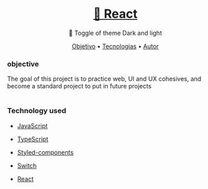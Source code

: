 

<h1 align="center"><a href="https://nodejs.org/en/docs/">🔗 React</a></h1><p align="center">🚀 Toggle of theme Dark and light</p>



<p align="center"><a href="#objetivo">Objetivo</a> •
 <a href="#tecnologias">Tecnologias</a> • 
 <a href="https://github.com/animavita/animavita](https://github.com/deviego/deviego)">Autor</a>

<h3 id="objetivo">objective</h3>
<p> The goal of this project is to practice web, UI and UX cohesives, and become a standard project to put in future projects </p>
 
#

<h3 id="tecnologias"> Technology used</h3>

- [JavaScript](https://developer.mozilla.org/en-US/docs/Web/javascript)

- [TypeScript](https://nodejs.org/en/)

- [Styled-components](https://styled-components.com/docs/advanced)

- [Switch](https://www.npmjs.com/package/switch)

- [React](https://pt-br.reactjs.orgz/)
 #

